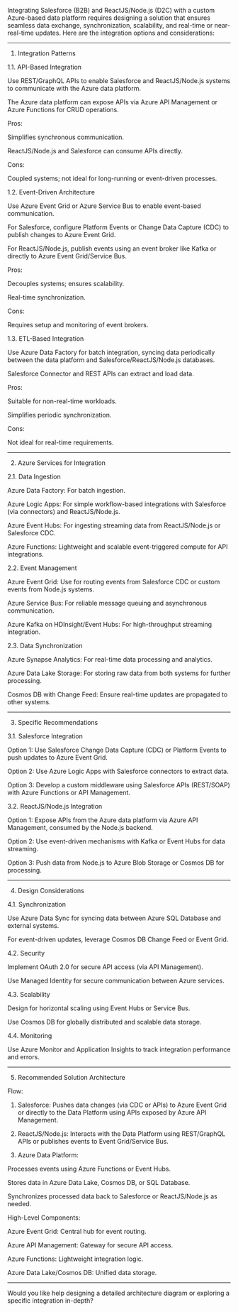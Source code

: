 Integrating Salesforce (B2B) and ReactJS/Node.js (D2C) with a custom Azure-based data platform requires designing a solution that ensures seamless data exchange, synchronization, scalability, and real-time or near-real-time updates. Here are the integration options and considerations:


---

1. Integration Patterns

1.1. API-Based Integration

Use REST/GraphQL APIs to enable Salesforce and ReactJS/Node.js systems to communicate with the Azure data platform.

The Azure data platform can expose APIs via Azure API Management or Azure Functions for CRUD operations.

Pros:

Simplifies synchronous communication.

ReactJS/Node.js and Salesforce can consume APIs directly.


Cons:

Coupled systems; not ideal for long-running or event-driven processes.



1.2. Event-Driven Architecture

Use Azure Event Grid or Azure Service Bus to enable event-based communication.

For Salesforce, configure Platform Events or Change Data Capture (CDC) to publish changes to Azure Event Grid.

For ReactJS/Node.js, publish events using an event broker like Kafka or directly to Azure Event Grid/Service Bus.

Pros:

Decouples systems; ensures scalability.

Real-time synchronization.


Cons:

Requires setup and monitoring of event brokers.



1.3. ETL-Based Integration

Use Azure Data Factory for batch integration, syncing data periodically between the data platform and Salesforce/ReactJS/Node.js databases.

Salesforce Connector and REST APIs can extract and load data.

Pros:

Suitable for non-real-time workloads.

Simplifies periodic synchronization.


Cons:

Not ideal for real-time requirements.




---

2. Azure Services for Integration

2.1. Data Ingestion

Azure Data Factory: For batch ingestion.

Azure Logic Apps: For simple workflow-based integrations with Salesforce (via connectors) and ReactJS/Node.js.

Azure Event Hubs: For ingesting streaming data from ReactJS/Node.js or Salesforce CDC.

Azure Functions: Lightweight and scalable event-triggered compute for API integrations.


2.2. Event Management

Azure Event Grid: Use for routing events from Salesforce CDC or custom events from Node.js systems.

Azure Service Bus: For reliable message queuing and asynchronous communication.

Azure Kafka on HDInsight/Event Hubs: For high-throughput streaming integration.


2.3. Data Synchronization

Azure Synapse Analytics: For real-time data processing and analytics.

Azure Data Lake Storage: For storing raw data from both systems for further processing.

Cosmos DB with Change Feed: Ensure real-time updates are propagated to other systems.



---

3. Specific Recommendations

3.1. Salesforce Integration

Option 1: Use Salesforce Change Data Capture (CDC) or Platform Events to push updates to Azure Event Grid.

Option 2: Use Azure Logic Apps with Salesforce connectors to extract data.

Option 3: Develop a custom middleware using Salesforce APIs (REST/SOAP) with Azure Functions or API Management.


3.2. ReactJS/Node.js Integration

Option 1: Expose APIs from the Azure data platform via Azure API Management, consumed by the Node.js backend.

Option 2: Use event-driven mechanisms with Kafka or Event Hubs for data streaming.

Option 3: Push data from Node.js to Azure Blob Storage or Cosmos DB for processing.



---

4. Design Considerations

4.1. Synchronization

Use Azure Data Sync for syncing data between Azure SQL Database and external systems.

For event-driven updates, leverage Cosmos DB Change Feed or Event Grid.


4.2. Security

Implement OAuth 2.0 for secure API access (via API Management).

Use Managed Identity for secure communication between Azure services.


4.3. Scalability

Design for horizontal scaling using Event Hubs or Service Bus.

Use Cosmos DB for globally distributed and scalable data storage.


4.4. Monitoring

Use Azure Monitor and Application Insights to track integration performance and errors.



---

5. Recommended Solution Architecture

Flow:

1. Salesforce: Pushes data changes (via CDC or APIs) to Azure Event Grid or directly to the Data Platform using APIs exposed by Azure API Management.


2. ReactJS/Node.js: Interacts with the Data Platform using REST/GraphQL APIs or publishes events to Event Grid/Service Bus.


3. Azure Data Platform:

Processes events using Azure Functions or Event Hubs.

Stores data in Azure Data Lake, Cosmos DB, or SQL Database.

Synchronizes processed data back to Salesforce or ReactJS/Node.js as needed.




High-Level Components:

Azure Event Grid: Central hub for event routing.

Azure API Management: Gateway for secure API access.

Azure Functions: Lightweight integration logic.

Azure Data Lake/Cosmos DB: Unified data storage.



---

Would you like help designing a detailed architecture diagram or exploring a specific integration in-depth?

